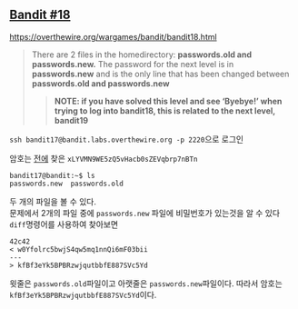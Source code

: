 ## [Bandit #18](https://overthewire.org/wargames/bandit/bandit18.html)

https://overthewire.org/wargames/bandit/bandit18.html
> There are 2 files in the homedirectory: **passwords.old and passwords.new.** The password for the next level is in **passwords.new** and is the only line that has been changed between **passwords.old and passwords.new**
>> **NOTE: if you have solved this level and see ‘Byebye!’ when trying to log into bandit18, this is related to the next level, bandit19**

``` ssh bandit17@bandit.labs.overthewire.org -p 2220 ```으로 로그인  

암호는 [전에](./bandit17.md) 찾은 ```xLYVMN9WE5zQ5vHacb0sZEVqbrp7nBTn```
```
bandit17@bandit:~$ ls
passwords.new  passwords.old
```
 두 개의 파일을 볼 수 있다.  
 문제에서 2개의 파일 중에 ```passwords.new``` 파일에 비밀번호가 있는것을 알 수 있다
 ```diff```명령어를 사용하여 찾아보면
```bandit17@bandit:~$ diff passwords.old passwords.new
42c42
< w0Yfolrc5bwjS4qw5mq1nnQi6mF03bii
---
> kfBf3eYk5BPBRzwjqutbbfE887SVc5Yd
```

윗줄은 ```passwords.old```파일이고 아랫줄은 ```passwords.new```파일이다.
따라서 암호는 ```kfBf3eYk5BPBRzwjqutbbfE887SVc5Yd```이다.
